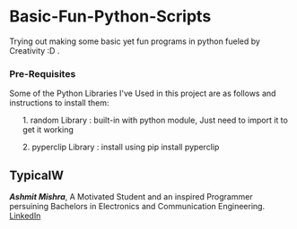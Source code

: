 # Basic-Fun-Python-Scripts
Trying out making some basic yet fun programs in python fueled by Creativity :D . <br>
<H3>Pre-Requisites</H3>
Some of the Python Libraries I've Used in this project are as follows and instructions to install them:<br>
<ul> 1. random Library : built-in with python module, Just need to import it to get it working</ul>
<ul> 2. pyperclip Library : install using pip install pyperclip </ul>
<H2>TypicalW</H2>
<i><b>Ashmit Mishra</b></i>, A Motivated Student and an inspired Programmer persuining Bachelors in Electronics and Communication Engineering. 
<a href="https://www.linkedin.com/in/ashmitmishra/">LinkedIn</a>



